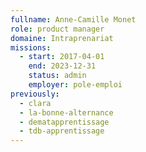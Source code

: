 ```yaml
---
fullname: Anne-Camille Monet
role: product manager
domaine: Intraprenariat
missions:
  - start: 2017-04-01
    end: 2023-12-31
    status: admin
    employer: pole-emploi
previously:
  - clara
  - la-bonne-alternance
  - dematapprentissage
  - tdb-apprentissage
---
```



